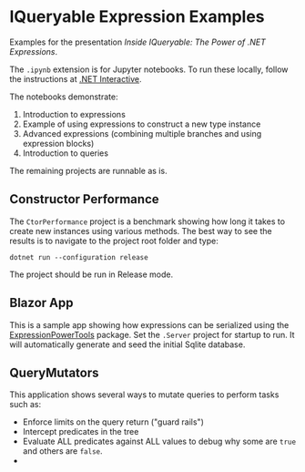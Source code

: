 # IQueryable Expression Examples

Examples for the presentation _Inside IQueryable: The Power of .NET Expressions_.

The `.ipynb` extension is for Jupyter notebooks. To run these locally, follow the instructions
at [.NET Interactive](https://github.com/dotnet/interactive).

The notebooks demonstrate:

1. Introduction to expressions
2. Example of using expressions to construct a new type instance
3. Advanced expressions (combining multiple branches and using expression blocks)
4. Introduction to queries

The remaining projects are runnable as is.

## Constructor Performance

The `CtorPerformance` project is a benchmark showing how long it takes to create new 
instances using various methods. The best way to see the results is to navigate to the project
root folder and type:

`dotnet run --configuration release` 

The project should be run in Release mode.

## Blazor App

This is a sample app showing how expressions can be serialized using the
[ExpressionPowerTools](https://github.com/jeremylikness/ExpressionPowerTools) package.
Set the `.Server` project for startup to run. It will automatically generate and seed the
initial Sqlite database.

## QueryMutators

This application shows several ways to mutate queries to perform tasks such as:

- Enforce limits on the query return ("guard rails")
- Intercept predicates in the tree
- Evaluate ALL predicates against ALL values to debug why some are `true` and others are `false`.
-  